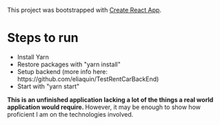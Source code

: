 This project was bootstrapped with [Create React App](https://github.com/facebook/create-react-app).

<h1>Steps to run</h1>

<ul>
  <li>Install Yarn</li>
  <li>Restore packages with "yarn install"</li>
  <li>Setup backend (more info here: https://github.com/eliaquin/TestRentCarBackEnd)</li>
  <li>Start with "yarn start"</li>
</ul>

<strong>This is an unfinished application lacking a lot of the things a real world application would require. </strong> However, it may be enough to show how proficient I am on the technologies involved.

